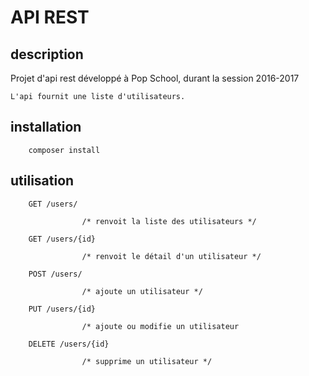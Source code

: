 # API REST

## description

Projet d'api rest développé à Pop School, durant la session 2016-2017
	
	L'api fournit une liste d'utilisateurs.


## installation
		
		composer install

## utilisation

		GET /users/
					
					/* renvoit la liste des utilisateurs */

		GET /users/{id}
					
					/* renvoit le détail d'un utilisateur */

		POST /users/
					
					/* ajoute un utilisateur */

		PUT /users/{id}
					
					/* ajoute ou modifie un utilisateur

		DELETE /users/{id}
					
					/* supprime un utilisateur */
